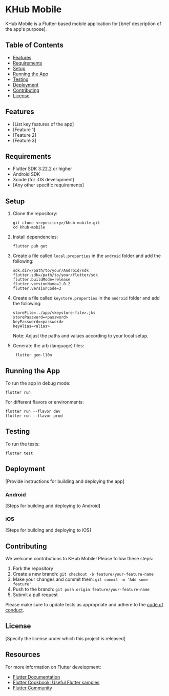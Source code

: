 # KHub Mobile

KHub Mobile is a Flutter-based mobile application for [brief description of the app's purpose].

## Table of Contents

- [Features](#features)
- [Requirements](#requirements)
- [Setup](#setup)
- [Running the App](#running-the-app)
- [Testing](#testing)
- [Deployment](#deployment)
- [Contributing](#contributing)
- [License](#license)

## Features

- [List key features of the app]
- [Feature 1]
- [Feature 2]
- [Feature 3]

## Requirements

- Flutter SDK 3.22.2 or higher
- Android SDK
- Xcode (for iOS development)
- [Any other specific requirements]

## Setup

1. Clone the repository:
   ```
   git clone <repository>/khub-mobile.git
   cd khub-mobile
   ```

2. Install dependencies:
   ```
   flutter pub get
   ```

3. Create a file called `local.properties` in the `android` folder and add the following:
   ```
   sdk.dir=/path/to/your/Android/sdk
   flutter.sdk=/path/to/your/flutter/sdk
   flutter.buildMode=release
   flutter.versionName=1.0.2
   flutter.versionCode=3
   ```
4. Create a file called `keystore.properties` in the `android` folder and add the following:
   ```
   storeFile=../app/<keystore-file>.jks
   storePassword=<password>
   keyPassword=<password>
   keyAlias=<alias>
   ```
   Note: Adjust the paths and values according to your local setup.

4. Generate the arb (language) files:
   ```
    flutter gen-l10n 
   ```

## Running the App

To run the app in debug mode:

```
flutter run
```

For different flavors or environments:

```
flutter run --flavor dev
flutter run --flavor prod
```

## Testing

To run the tests:

```
flutter test
```

## Deployment

[Provide instructions for building and deploying the app]

### Android

[Steps for building and deploying to Android]

### iOS

[Steps for building and deploying to iOS]

## Contributing

We welcome contributions to KHub Mobile! Please follow these steps:

1. Fork the repository
2. Create a new branch: `git checkout -b feature/your-feature-name`
3. Make your changes and commit them: `git commit -m 'Add some feature'`
4. Push to the branch: `git push origin feature/your-feature-name`
5. Submit a pull request

Please make sure to update tests as appropriate and adhere to the [code of conduct](CODE_OF_CONDUCT.md).

## License

[Specify the license under which this project is released]

## Resources

For more information on Flutter development:

- [Flutter Documentation](https://docs.flutter.dev/)
- [Flutter Cookbook: Useful Flutter samples](https://docs.flutter.dev/cookbook)
- [Flutter Community](https://flutter.dev/community)
